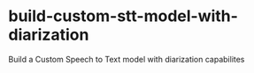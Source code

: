 # build-custom-stt-model-with-diarization
Build a Custom Speech to Text model with diarization capabilites
